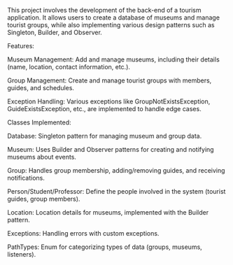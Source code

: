 This project involves the development of the back-end of a tourism application. It allows users to create a database of museums and manage tourist groups, while also implementing various 
design patterns such as Singleton, Builder, and Observer.

Features:
  
  Museum Management: Add and manage museums, including their details (name, location, contact information, etc.).
  
  Group Management: Create and manage tourist groups with members, guides, and schedules.
  
  Exception Handling: Various exceptions like GroupNotExistsException, GuideExistsException, etc., are implemented to handle edge cases.

Classes Implemented:

  Database: Singleton pattern for managing museum and group data.
  
  Museum: Uses Builder and Observer patterns for creating and notifying museums about events.

  Group: Handles group membership, adding/removing guides, and receiving notifications.
  
  Person/Student/Professor: Define the people involved in the system (tourist guides, group members).
  
  Location: Location details for museums, implemented with the Builder pattern.
  
  Exceptions: Handling errors with custom exceptions.
  
  PathTypes: Enum for categorizing types of data (groups, museums, listeners).
